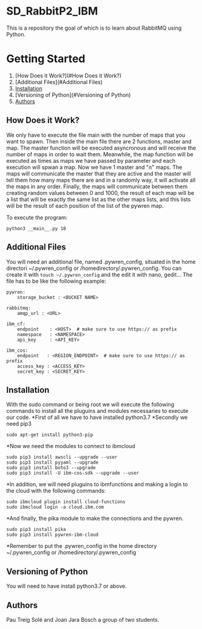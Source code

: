 # SD_RabbitP2_IBM
This is a repository the goal of which is to learn about RabbitMQ using Python.

# Getting Started

1. [How Does it Work?](#How Does it Work?)
2. [Additional Files](#Additional Files)
3. [Installation](#Installation)
4. [Versioning of Python](#Versioning of Python)
5. [Authors](#Authors)

## How Does it Work?

We only have to execute the file main with the number of maps that you want to spawn. Then inside the main file there are 2 functions, 
master and map. The master function will be executed asyncronous and will receive the number of maps in order to wait them. Meanwhile, the 
map function will be executed as times as maps we have passed by parameter and each execution will spwan a map. Now we have 1 master and 
"n" maps. The maps will communicate the master that they are active and the master will tell them how many maps there are and in a 
randomly way, it will activate all the maps in any order. Finally, the maps will communicate between them creating random values between 0 
and 1000, the result of each map will be a list that will be exactly the same list as the other maps lists, and this lists will be the 
result of each position of the list of the pywren map.

To execute the program:
```
python3 __main__.py 10
```
## Additional Files

You will need an additional file, named .pywren_config, situated in the home directori  ~/.pywren_config  or 
/homedirectory/.pywren_config. You can create it with `touch ~/.pywren_config` and the edit it with nano, gedit...
The file has to be like the following example:

```
pywren: 
    storage_bucket : <BUCKET NAME>

rabbitmq:
    amqp_url : <URL>

ibm_cf:
    endpoint    : <HOST>  # make sure to use https:// as prefix
    namespace   : <NAMESPACE>
    api_key     : <API_KEY>
   
ibm_cos:
    endpoint   : <REGION_ENDPOINT>  # make sure to use https:// as prefix
    access_key : <ACCESS_KEY>
    secret_key : <SECRET_KEY>
```

## Installation

With the sudo command or being root we will execute the following commands to install all the pluguins and modules necessaries to 
execute our code.
*First of all we have to have installed python3.7
*Secondly we need pip3
```
sudo apt-get install python3-pip
```
*Now we need the modules to connect to ibmcloud
```
sudo pip3 install awscli --upgrade --user
sudo pip3 install pyyaml --upgrade
sudo pip3 install boto3 --upgrade
sudo pip3 install -U ibm-cos-sdk --upgrade --user
```
*In addition, we will need pluguins to ibmfunctions and making a login to the cloud with the following commands:
```
sudo ibmcloud plugin install cloud-functions
sudo ibmcloud login -a cloud.ibm.com
```
*And finally, the pika module to make the connections and the pywren.
```
sudo pip3 install pika
sudo pip3 install pywren-ibm-cloud
```
*Remember to put the .pywren_config in the home directory  ~/.pywren_config  or /homedirectory/.pywren_config 

## Versioning of Python

You will need to have install python3.7 or above.

## Authors

Pau Treig Solé and Joan Jara Bosch a group of two students.
